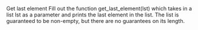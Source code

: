 Get last element
Fill out the function get_last_element(lst) which takes in a list lst as a parameter and prints the last element in the list. The list is guaranteed to be non-empty, but there are no guarantees on its length.
